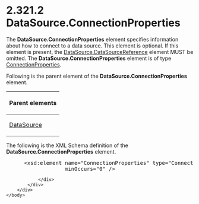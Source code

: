 <html dir="LTR" xmlns:mshelp="http://msdn.microsoft.com/mshelp" xmlns:ddue="http://ddue.schemas.microsoft.com/authoring/2003/5" xmlns:xlink="http://www.w3.org/1999/xlink" xmlns:tool="http://www.microsoft.com/tooltip">
    <head>
        <meta http-equiv="Content-Type" content="text/html; CHARSET=utf-8"></meta>
        <meta name="save" content="history"></meta>
        <title>2.321.2 DataSource.ConnectionProperties</title>
        <xml>
            <mshelp:toctitle title="2.321.2 DataSource.ConnectionProperties"></mshelp:toctitle>
            <mshelp:rltitle title="[MS-RDL]: DataSource.ConnectionProperties"></mshelp:rltitle>
            <mshelp:keyword index="A" term="66ba68b2-3d03-443a-bcc1-4cf0f53012a5"></mshelp:keyword>
            <mshelp:attr name="DCSext.ContentType" value="open specification"></mshelp:attr>
            <mshelp:attr name="AssetID" value="66ba68b2-3d03-443a-bcc1-4cf0f53012a5"></mshelp:attr>
            <mshelp:attr name="TopicType" value="kbRef"></mshelp:attr>
            <mshelp:attr name="DCSext.Title" value="[MS-RDL]: DataSource.ConnectionProperties" />
        </xml>
    </head>
    <body>
        <div id="header">
            <h1 class="heading">2.321.2 DataSource.ConnectionProperties</h1>
        </div>
        <div id="mainSection">
            <div id="mainBody">
                <div id="allHistory" class="saveHistory"></div>
                <div id="sectionSection0" class="section" name="collapseableSection">
                    

<p>The <b>DataSource.ConnectionProperties</b> element specifies
information about how to connect to a data source. This element is optional. If
this element is present, the <a href="d8f6528a-e950-44ab-9d7f-1536bd5c2497.md">DataSource.DataSourceReference</a>
element MUST be omitted. The <b>DataSource.ConnectionProperties</b> element is
of type <a href="47b5b8d2-5f61-4423-89c9-968ec87a1d73.md">ConnectionProperties</a>.</p>

<p>Following is the parent element of the <b>DataSource.ConnectionProperties</b>
element.</p>

<table>
 <thead>
  <tr>
   <th>
   <p>Parent elements</p>
   </th>
  </tr>
 </thead>
 <tr>
  <td>
  <p><a href="0f098196-d1a1-4668-ac38-70331cc05041.md">DataSource</a></p>
  </td>
 </tr>
</table>

<p>The following is the XML Schema definition of the <b>DataSource.ConnectionProperties</b>
element.</p>

<dl>
<dd>
<div><pre> &lt;xsd:element name=&quot;ConnectionProperties&quot; type=&quot;ConnectionPropertiesType&quot; 
              minOccurs=&quot;0&quot; /&gt;
</pre></div>
</dd></dl>


                </div>
            </div>
        </div>
    </body>
</html>